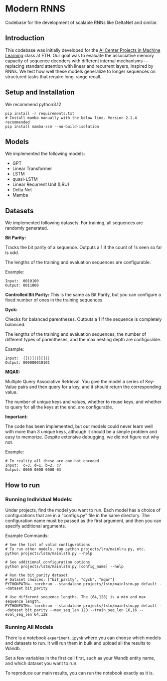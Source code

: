 # Modern RNNS

Codebase for the development of scalable RNNs like DeltaNet and similar.

## Introduction

This codebase was initially developed for the [AI Center Projects in Machine Learning](https://ai.ethz.ch/education/courses/projects-ml-research.html) class at ETH. Our goal was to evaluate the associative memory capacity of sequence decoders with different internal mechanisms — replacing standard attention with linear and recurrent layers, inspired by RNNs.  We test how well these models generalize to longer sequences on structured tasks that require long-range recall.

## Setup and Installation

We recommend python3.12
```
pip install -r requirements.txt
# Install mamba manually with the below line. Version 2.2.4 recommended
pip install mamba-ssm --no-build-isolation
```

## Models

We implemented the following models:
- GPT
- Linear Transformer
- LSTM
- quasi-LSTM
- Linear Recurrent Unit (LRU)
- Delta Net
- Mamba

## Datasets

We implemented following datasets. For training, all sequences are randomly generated.

**Bit Parity:**

Tracks the bit parity of a sequence. Outputs a 1 if the count of 1s seen so far is odd.

The lengths of the training and evaluation sequences are configurable.

Example:
```
Input:  0010100
Output: 0011000
```

**Controlled Bit Parity:**
This is the same as Bit Parity, but you can configure a fixed number of ones in the training sequences.

**Dyck:**

Checks for balanced parentheses. Outputs a 1 if the sequence is completely balanced.

The lengths of the training and evaluation sequences, the number of different types of parentheses, and the max nesting depth are configurable.

Example:
```
Input:  {[()]()}[]()
Output: 000000010101
```

**MQAR:**

Multiple Query Associative Retrieval. You give the model a series of Key-Value pairs and then query for a key, and it should return the corresponding value.

The number of unique keys and values, whether to reuse keys, and whether to query for all the keys at the end, are configurable.

**Important:**

The code has been implemented, but our models could never learn well with more than 3 unique keys, although it should be a simple problem and easy to memorize. Despite extensive debugging, we did not figure out why not.

Example:
```
# In reality all these are one-hot encoded.
Input:  c=3, d=1, b=2, c?
Output: 0000 0000 0000 03
```

## How to run

### Running Individual Models:

Under projects, find the model you want to run. Each model has a choice of configurations that are in a "configs.py" file in the same directory. The configuration name must be passed as the first argument, and then you can specify additional arguments.

Example Commands:
```
# See the list of valid configurations
# To run other models, run python projects/lru/mainlru.py, etc.
python projects/lstm/mainlstm.py --help

# See additional configuration options
python projects/lstm/mainlstm.py [config_name] --help

# Run the bit_parity dataset
# Dataset choices: ["bit_parity", "dyck", "mqar"]
PYTHONPATH=. torchrun --standalone projects/lstm/mainlstm.py default --dataset bit_parity

# Use different sequence lengths. The [64,128] is a min and max sequence length.
PYTHONPATH=. torchrun --standalone projects/lstm/mainlstm.py default --dataset bit_parity --max_seq_len 128 --train_seq_len 16,16 --eval_seq_len 64,128
```

### Running All Models

There is a notebook ```experiment.ipynb``` where you can choose which models and datasets to run. It will run them in bulk and upload all the results to Wandb.

Set a few variables in the first cell first, such as your Wandb entity name, and which dataset you want to run.

To reproduce our main results, you can run the notebook exactly as it is.
